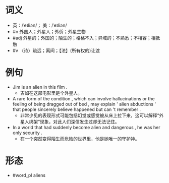 # 词义
- 英：/ˈeɪliən/； 美：/ˈeɪliən/
- #n 外国人；外星人；外侨；外星生物
- #adj 外星的；外国的；陌生的；格格不入；异域的；不熟悉；不相容；相抵触
- #v 〈诗〉疏远；离间；【法】(所有权的)让渡
# 例句
- Jim is an alien in this film .
	- 吉姆在这部电影里是个外星人。
- A rare form of the condition , which can involve hallucinations or the feeling of being dragged out of bed , may explain ' alien abductions ' that people sincerely believe happened but can 't remember .
	- 非常少见的表现形式可能包括幻觉或感觉被从床上拉下来，这可以解释“外星人绑架”现象，对此人们深信发生过却无法记住。
- In a world that had suddenly become alien and dangerous , he was her only security .
	- 在一个突然变得陌生而危险的世界里，他是她唯一的守护神。
# 形态
- #word_pl aliens
